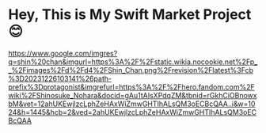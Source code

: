# Hey, This is My Swift Market Project 😊
https://www.google.com/imgres?q=shin%20chan&imgurl=https%3A%2F%2Fstatic.wikia.nocookie.net%2Fp__%2Fimages%2Fd%2Fd4%2FShin_Chan.png%2Frevision%2Flatest%3Fcb%3D20231226103141%26path-prefix%3Dprotagonist&imgrefurl=https%3A%2F%2Fhero.fandom.com%2Fwiki%2FShinosuke_Nohara&docid=gAu1tAIsXPdqZM&tbnid=rGkhCiOBnowxbM&vet=12ahUKEwjlzcLphZeHAxWiZmwGHTIhALsQM3oECBcQAA..i&w=1024&h=1445&hcb=2&ved=2ahUKEwjlzcLphZeHAxWiZmwGHTIhALsQM3oECBcQAA
